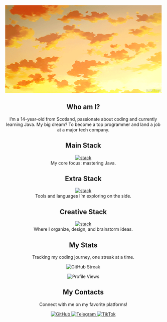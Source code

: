 <div align="center">

<a href="https://github.com/sxmdnn">
  <img src="https://github.com/sxmdnn/sxmdnn/blob/main/aefaa0143b4b34ef69af71896948b451.gif" alt="Header"/>
</a>

## Who am I?
I’m a 14-year-old from Scotland, passionate about coding and currently learning Java. My big dream? To become a top programmer and land a job at a major tech company.

## Main Stack  
[![stack](https://skillicons.dev/icons?i=java)](https://skillicons.dev)  
My core focus: mastering Java.

## Extra Stack  
[![stack](https://skillicons.dev/icons?i=github,linux,git,html,css,javascript)](https://skillicons.dev)  
Tools and languages I’m exploring on the side.

## Creative Stack  
[![stack](https://skillicons.dev/icons?i=figma,notion,obsidian)](https://skillicons.dev)  
Where I organize, design, and brainstorm ideas.


## My Stats

Tracking my coding journey, one streak at a time.

<p align="center">
  <!-- Streak Stats -->
  <img 
    src="https://streak-stats.demolab.com?user=sxmdnn&theme=yellow-pink&hide_border=true" 
    alt="GitHub Streak"
    height="165"
  />
</p>

![Profile Views](https://komarev.com/ghpvc/?username=sxmdnn&color=FFD700)

## My Contacts

Connect with me on my favorite platforms!

<p align="center">
  <!-- GitHub -->
  <a href="https://www.github.com/sxmdnn" target="_blank" rel="noreferrer">
    <img
      src="https://raw.githubusercontent.com/danielcranney/readme-generator/main/public/icons/socials/github-dark.svg"
      width="48"
      height="48"
      alt="GitHub"
    />
  </a>

  <!-- Telegram -->
  <a href="https://t.me/sxmdnn" target="_blank" rel="noreferrer">
    <img
      src="https://github.com/user-attachments/assets/d8bccf85-7904-4a47-a310-6feafea92b00"
      width="48"
      height="48"
      alt="Telegram"
    />
  </a>

  <!-- TikTok -->
  <a href="https://www.tiktok.com/@sxmdnn?_t=ZN-8zfbUo6CMnW&_r=1" target="_blank" rel="noreferrer">
    <img
      src="https://github.com/user-attachments/assets/89e8adbc-cfb3-45d2-8a08-6d6ea574129b"
      width="48"
      height="48"
      alt="TikTok"
    />
  </a>
</p>


